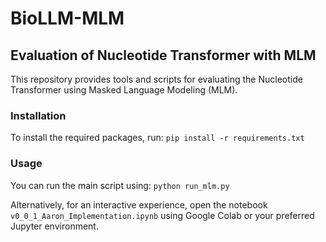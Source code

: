 # BioLLM-MLM

## Evaluation of Nucleotide Transformer with MLM

This repository provides tools and scripts for evaluating the Nucleotide Transformer using Masked Language Modeling (MLM).

### Installation

To install the required packages, run: `pip install -r requirements.txt`

### Usage
You can run the main script using: `python run_mlm.py `

Alternatively, for an interactive experience, open the notebook `v0_0_1_Aaron_Implementation.ipynb` using Google Colab or your preferred Jupyter environment.
